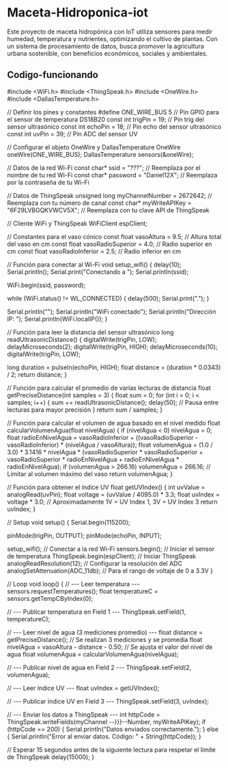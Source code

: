 # Maceta-Hidroponica-iot
Este proyecto de maceta hidropónica con IoT utiliza sensores para medir humedad, temperatura y nutrientes, optimizando el cultivo de plantas. Con un sistema de procesamiento de datos, busca promover la agricultura urbana sostenible, con beneficios económicos, sociales y ambientales.

## Codigo-funcionando

#include <WiFi.h>
#include <ThingSpeak.h>
#include <OneWire.h>
#include <DallasTemperature.h>

// Definir los pines y constantes
#define ONE_WIRE_BUS 5   // Pin GPIO para el sensor de temperatura DS18B20
const int trigPin = 19;  // Pin trig del sensor ultrasónico
const int echoPin = 18;  // Pin echo del sensor ultrasónico
const int uvPin = 39;    // Pin ADC del sensor UV

// Configurar el objeto OneWire y DallasTemperature
OneWire oneWire(ONE_WIRE_BUS);
DallasTemperature sensors(&oneWire);

// Datos de la red Wi-Fi
const char* ssid = "???";            // Reemplaza por el nombre de tu red Wi-Fi
const char* password = "Daniel12X";  // Reemplaza por la contraseña de tu Wi-Fi

// Datos de ThingSpeak
unsigned long myChannelNumber = 2672642;          // Reemplaza con tu número de canal
const char* myWriteAPIKey = "6F29LVBGQKVWCV5X";  // Reemplaza con tu clave API de ThingSpeak

// Cliente WiFi y ThingSpeak
WiFiClient espClient;

// Constantes para el vaso cónico
const float vasoAltura = 9.5;         // Altura total del vaso en cm
const float vasoRadioSuperior = 4.0;  // Radio superior en cm
const float vasoRadioInferior = 2.5;  // Radio inferior en cm

// Función para conectar al Wi-Fi
void setup_wifi() {
  delay(10);
  Serial.println();
  Serial.print("Conectando a ");
  Serial.println(ssid);

  WiFi.begin(ssid, password);

  while (WiFi.status() != WL_CONNECTED) {
    delay(500);
    Serial.print(".");
  }

  Serial.println("");
  Serial.println("WiFi conectado");
  Serial.println("Dirección IP: ");
  Serial.println(WiFi.localIP());
}

// Función para leer la distancia del sensor ultrasónico
long readUltrasonicDistance() {
  digitalWrite(trigPin, LOW);
  delayMicroseconds(2);
  digitalWrite(trigPin, HIGH);
  delayMicroseconds(10);
  digitalWrite(trigPin, LOW);

  long duration = pulseIn(echoPin, HIGH);
  float distance = (duration * 0.0343) / 2;
  return distance;
}

// Función para calcular el promedio de varias lecturas de distancia
float getPreciseDistance(int samples = 3) {
  float sum = 0;
  for (int i = 0; i < samples; i++) {
    sum += readUltrasonicDistance();
    delay(50);  // Pausa entre lecturas para mayor precisión
  }
  return sum / samples;
}

// Función para calcular el volumen de agua basado en el nivel medido
float calcularVolumenAgua(float nivelAgua) {
  if (nivelAgua < 0) nivelAgua = 0;
  float radioEnNivelAgua = vasoRadioInferior + ((vasoRadioSuperior - vasoRadioInferior) * (nivelAgua / vasoAltura));
  float volumenAgua = (1.0 / 3.0) * 3.1416 * nivelAgua * (vasoRadioSuperior * vasoRadioSuperior + vasoRadioSuperior * radioEnNivelAgua + radioEnNivelAgua * radioEnNivelAgua);
  if (volumenAgua > 266.16) volumenAgua = 266.16;  // Limitar al volumen máximo del vaso
  return volumenAgua;
}

// Función para obtener el índice UV
float getUVIndex() {
  int uvValue = analogRead(uvPin);
  float voltage = (uvValue / 4095.0) * 3.3;
  float uvIndex = voltage * 3.0;  // Aproximadamente 1V = UV Index 1, 3V = UV Index 3
  return uvIndex;
}

// Setup
void setup() {
  Serial.begin(115200);

  pinMode(trigPin, OUTPUT);
  pinMode(echoPin, INPUT);

  setup_wifi();  // Conectar a la red Wi-Fi
  sensors.begin();  // Iniciar el sensor de temperatura
  ThingSpeak.begin(espClient);  // Iniciar ThingSpeak
  analogReadResolution(12);  // Configurar la resolución del ADC
  analogSetAttenuation(ADC_11db);  // Para el rango de voltaje de 0 a 3.3V
}

// Loop
void loop() {
  // --- Leer temperatura ---
  sensors.requestTemperatures();
  float temperatureC = sensors.getTempCByIndex(0);

  // --- Publicar temperatura en Field 1 ---
  ThingSpeak.setField(1, temperatureC);

  // --- Leer nivel de agua (3 mediciones promedio) ---
  float distance = getPreciseDistance();  // Se realizan 3 mediciones y se promedia
  float nivelAgua = vasoAltura - distance - 0.50;  // Se ajusta el valor del nivel de agua
  float volumenAgua = calcularVolumenAgua(nivelAgua);

  // --- Publicar nivel de agua en Field 2 ---
  ThingSpeak.setField(2, volumenAgua);

  // --- Leer índice UV ---
  float uvIndex = getUVIndex();

  // --- Publicar índice UV en Field 3 ---
  ThingSpeak.setField(3, uvIndex);

  // --- Enviar los datos a ThingSpeak ---
  int httpCode = ThingSpeak.writeFields(myChannel
  --}}}--Number, myWriteAPIKey);
  if (httpCode == 200) {
    Serial.println("Datos enviados correctamente.");
  } else {
    Serial.println("Error al enviar datos. Código: " + String(httpCode));
  }

  // Esperar 15 segundos antes de la siguiente lectura para respetar el límite de ThingSpeak
  delay(15000);
}

